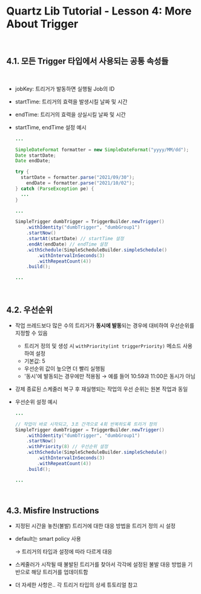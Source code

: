 # Quartz Lib Tutorial - Lesson 4: More About Trigger

<br>

## 4.1. 모든 Trigger 타입에서 사용되는 공통 속성들

<br>

- jobKey: 트리거가 발동하면 실행될 Job의 ID
- startTime: 트리거의 효력을 발생시킬 날짜 및 시간
- endTime: 트리거의 효력을 상실시킬 날짜 및 시간
- startTime, endTime 설정 예시

    ```java
    ...

    SimpleDateFormat formatter = new SimpleDateFormat("yyyy/MM/dd");
    Date startDate;
    Date endDate;

    try {
      startDate = formatter.parse("2021/09/30");
    	endDate = formatter.parse("2021/10/02");
    } catch (ParseException pe) {
      ...
    }

    ...

    SimpleTrigger dumbTrigger = TriggerBuilder.newTrigger()
        .withIdentity("dumbTrigger", "dumbGroup1")
        .startNow()
        .startAt(startDate) // startTime 설정
        .endAt(endDate) // endTime 설정
        .withSchedule(SimpleScheduleBuilder.simpleSchedule()
            .withIntervalInSeconds(3)
            .withRepeatCount(4))
        .build();

    ...
    ```

<br>

## 4.2. 우선순위

- 작업 쓰레드보다 많은 수의 트리거가 **동시에 발동**되는 경우에 대비하여 우선순위를 지정할 수 있음
  - 트리거 정의 및 생성 시 `withPriority(int triggerPriority)` 메소드 사용하여 설정
  - 기본값: 5
  - 우선순위 값이 높으면 더 빨리 실행됨
  - '동시'에 발동되는 경우에만 적용됨 → 예를 들어 10:59과 11:00은 동시가 아님
- 강제 종료된 스케줄러 복구 후 재실행되는 작업의 우선 순위는 원본 작업과 동일
- 우선순위 설정 예시

    ```java
    ...

    // 작업이 바로 시작되고, 3초 간격으로 4회 반복하도록 트리거 정의
    SimpleTrigger dumbTrigger = TriggerBuilder.newTrigger()
        .withIdentity("dumbTrigger", "dumbGroup1")
        .startNow()
        .withPriority(8) // 우선순위 설정
        .withSchedule(SimpleScheduleBuilder.simpleSchedule()
            .withIntervalInSeconds(3)
            .withRepeatCount(4))
        .build();

    ...
    ```

<br>

## 4.3. Misfire Instructions

- 지정된 시간을 놓친(불발) 트리거에 대한 대응 방법을 트리거 정의 시 설정
- default는 smart policy 사용

    → 트리거의 타입과 설정에 따라 다르게 대응

- 스케줄러가 시작될 때 불발된 트리거를 찾아서 각각에 설정된 불발 대응 방법을 기반으로 해당 트리거를 업데이트함
- 더 자세한 사항은.. 각 트리거 타입의 상세 튜토리얼 참고
